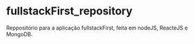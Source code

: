 # fullstackFirst_repository
Reppositório para a aplicação fullstackFirst, feita em nodeJS, ReacteJS e MongoDB.
